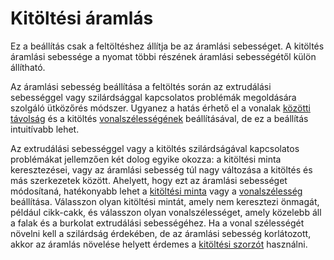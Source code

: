 # Kitöltési áramlás

Ez a beállítás csak a feltöltéshez állítja be az áramlási sebességet. A kitöltés áramlási sebessége a nyomat többi részének áramlási sebességétől külön állítható.

Az áramlási sebesség beállítása a feltöltés során az extrudálási sebességgel vagy szilárdsággal kapcsolatos problémák megoldására szolgáló ütközőrés módszer. Ugyanez a hatás érhető el a vonalak [közötti távolság](../infill/infill_line_distance.md) és a kitöltés [vonalszélességének](../resolution/infill_line_width.md) beállításával, de ez a beállítás intuitívabb lehet.

Az extrudálási sebességgel vagy a kitöltés szilárdságával kapcsolatos problémákat jellemzően két dolog egyike okozza: a kitöltési minta keresztezései, vagy az áramlási sebesség túl nagy változása a kitöltés és más szerkezetek között. Ahelyett, hogy ezt az áramlási sebességet módosítaná, hatékonyabb lehet a [kitöltési minta](../infill/infill_pattern.md) vagy a [vonalszélesség](../resolution/infill_line_width.md) beállítása. Válasszon olyan kitöltési mintát, amely nem keresztezi önmagát, például cikk-cakk, és válasszon olyan vonalszélességet, amely közelebb áll a falak és a burkolat extrudálási sebességéhez. Ha a vonal szélességét növelni kell a szilárdság érdekében, de az áramlási sebesség korlátozott, akkor az áramlás növelése helyett érdemes a [kitöltési szorzót](../infill/infill_multiplier.md) használni.
